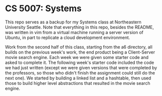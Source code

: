 # CS 5007: Systems
This repo serves as a backup for my Systems class at Northeastern University Seattle. Note that everything in this repo, besides the README, was written in vim from a virtual machine running a server version of Ubuntu, in part to replicate a cloud development environment. 

Work from the second half of this class, starting from the a6 directory, all builds on the previous week's work, the end product being a Client-Server movie search engine.
Each week we were given some starter code and asked to complete it.
The following week's starter code included the code we had just written (except we were given versions that were completed by the professors, so those who didn't finish the assignment could still do the next one).
We started by building a linked list and a hashtable, then used those to build higher level abstractions that resulted in the movie search engine.
